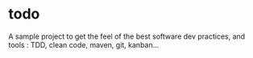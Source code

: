 # todo
A sample project to get the feel of the best software dev practices, and tools : TDD, clean code, maven, git, kanban... 
